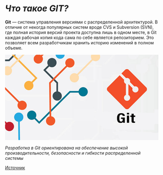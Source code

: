 # ***Что такое GIT?***

__Git__  — система управления версиями с распределенной архитектурой. В отличие от некогда популярных систем вроде CVS и Subversion (SVN), где полная история версий проекта доступна лишь в одном месте, в Git каждая рабочая копия кода сама по себе является репозиторием. Это позволяет всем разработчикам хранить историю изменений в полном объеме.

![image](./assets/1_XffVMU8jTVgf9lnXmnQ6YQ.png)

*Разработка в Git ориентирована на обеспечение высокой производительности, безопасности и гибкости распределенной системы*

[Источник](https://www.atlassian.com/ru/git/tutorials/what-is-git "Сайт Atlassian")
